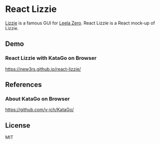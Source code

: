 # React Lizzie
[Lizzie](https://github.com/featurecat/lizzie) is a famous GUI for [Leela Zero](https://github.com/leela-zero/leela-zero).
React Lizzie is a React mock-up of Lizzie.

## Demo

### React Lizzie with KataGo on Browser
https://new3rs.github.io/react-lizzie/


## References

### About KataGo on Browser
https://github.com/y-ich/KataGo/

## License
MIT